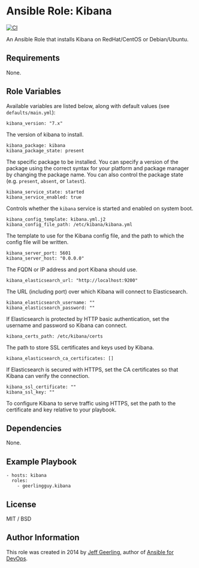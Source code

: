 # Ansible Role: Kibana

[![CI](https://github.com/geerlingguy/ansible-role-kibana/workflows/CI/badge.svg?event=push)](https://github.com/geerlingguy/ansible-role-kibana/actions?query=workflow%3ACI)

An Ansible Role that installs Kibana on RedHat/CentOS or Debian/Ubuntu.

## Requirements

None.

## Role Variables

Available variables are listed below, along with default values (see `defaults/main.yml`):

    kibana_version: "7.x"

The version of kibana to install.

    kibana_package: kibana
    kibana_package_state: present

The specific package to be installed. You can specify a version of the package using the correct syntax for your platform and package manager by changing the package name. You can also control the package state (e.g. `present`, `absent`, or `latest`).

    kibana_service_state: started
    kibana_service_enabled: true

Controls whether the `kibana` service is started and enabled on system boot.

    kibana_config_template: kibana.yml.j2
    kibana_config_file_path: /etc/kibana/kibana.yml

The template to use for the Kibana config file, and the path to which the config file will be written.

    kibana_server_port: 5601
    kibana_server_host: "0.0.0.0"

The FQDN or IP address and port Kibana should use.

    kibana_elasticsearch_url: "http://localhost:9200"

The URL (including port) over which Kibana will connect to Elasticsearch.

    kibana_elasticsearch_username: ""
    kibana_elasticsearch_password: ""

If Elasticsearch is protected by HTTP basic authentication, set the username and password so Kibana can connect.

    kibana_certs_path: /etc/kibana/certs

The path to store SSL certificates and keys used by Kibana.

    kibana_elasticsearch_ca_certificates: []

If Elasticsearch is secured with HTTPS, set the CA certificates so that Kibana can verify the connection.

    kibana_ssl_certificate: ""
    kibana_ssl_key: ""

To configure Kibana to serve traffic using HTTPS, set the path to the certificate and key relative to your playbook.

## Dependencies

None.

## Example Playbook

    - hosts: kibana
      roles:
        - geerlingguy.kibana

## License

MIT / BSD

## Author Information

This role was created in 2014 by [Jeff Geerling](https://www.jeffgeerling.com/), author of [Ansible for DevOps](https://www.ansiblefordevops.com/).
